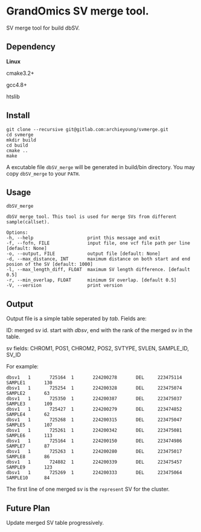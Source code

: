 # GrandOmics SV merge tool.

SV merge tool for build dbSV.

## Dependency

**Linux**

cmake3.2+

gcc4.8+

htslib

## Install

```
git clone --recursive git@gitlab.com:archieyoung/svmerge.git
cd svmerge
mkdir build
cd build
cmake ..
make
```

A excutable file `dbSV_merge` will be generated in build/bin directory. You may copy `dbSV_merge` to your `PATH`.

## Usage

```
dbSV_merge

dbSV merge tool. This tool is used for merge SVs from different sample(callset).

Options:
-h, --help                    print this message and exit
-f, --fofn, FILE              input file, one vcf file path per line [default: None]
-o, --output, FILE            output file [default: None]
-d, --max_distance, INT       maximum distance on both start and end posion of the SV [default: 1000]
-l, --max_length_diff, FLOAT  maximum SV length difference. [default 0.5]
-r, --min_overlap, FLOAT      minimum SV overlap. [default 0.5]
-V, --version                 print version
```

## Output

Output file is a simple table seperated by *tab*. Fields are:

ID: merged sv id. start with *dbsv*, end with the rank of the merged sv in the table.

sv fields: CHROM1, POS1, CHROM2, POS2, SVTYPE, SVLEN, SAMPLE_ID, SV_ID

For example:

```
dbsv1   1       725164  1       224200278       DEL     223475114       SAMPLE1       130
dbsv1   1       725254  1       224200328       DEL     223475074       SAMPLE2       63
dbsv1   1       725350  1       224200387       DEL     223475037       SAMPLE3       109
dbsv1   1       725427  1       224200279       DEL     223474852       SAMPLE4       62
dbsv1   1       725268  1       224200315       DEL     223475047       SAMPLE5       107
dbsv1   1       725261  1       224200342       DEL     223475081       SAMPLE6       113
dbsv1   1       725164  1       224200150       DEL     223474986       SAMPLE7       87
dbsv1   1       725263  1       224200280       DEL     223475017       SAMPLE8       86
dbsv1   1       724882  1       224200339       DEL     223475457       SAMPLE9       123
dbsv1   1       725269  1       224200333       DEL     223475064       SAMPLE10      84
```

The first line of one merged sv is the `represent` SV for the cluster.

## Future Plan

Update merged SV table progressively.